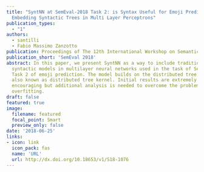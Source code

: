 ```yaml
---
title: "SyntNN at SemEval-2018 Task 2: is Syntax Useful for Emoji Prediction?
  Embedding Syntactic Trees in Multi Layer Perceptrons"
publication_types:
  - "1"
authors:
  - santilli
  - Fabio Massimo Zanzotto
publication: Proceedings of The 12th International Workshop on Semantic Evaluation
publication_short: 'SemEval 2018'
abstract: In this paper, we present SyntNN as a way to include traditional
  syntactic models in multilayer neural networks used in the task of Semeval
  Task 2 of emoji prediction. The model builds on the distributed tree embedder
  also known as distributed tree kernel. Initial results are extremely
  encouraging but additional analysis is needed to overcome the problem of
  overfitting.
draft: false
featured: true
image:
  filename: featured
  focal_point: Smart
  preview_only: false
date: '2018-06-25'
links:
- icon: link
  icon_pack: fas
  name: 'URL'
  url: http://dx.doi.org/10.18653/v1/S18-1076
---
```

